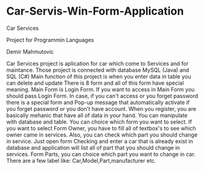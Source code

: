 # Car-Servis-Win-Form-Application

Car Services

Project for Programmin Languages

Demir Mahmutovic



Car Services project is aplication for car which come to Services and for maintance.
Those project is connected with database MySQL (Java) and SQL (C#)
Main function of this project is when you enter data in table you can delete and update
There is 8 form and all of this form have special meaning.
Main Form is Login Form. If you want to access in Main Form you should pass Login Form.
In case, if you can't access or you forget password there is a special form and Pop-up message that automatically activate if you forget password or you don't have account.
When you register, you are basically mehanic that have all of data in your hand. You can manipulate with database and table.
You can choice which form you want to select.
If you want to select Form Owner, you have to fill all of textbox's to see which owner came in services.
Also, you can check which part you should change in service.
Just open form Checking and enter a car that is already exist in database and application will list all of part that you should change in services.
Form Parts, you can choice which part you want to change in car.
There are a few label like: Car,Model,Part,manufacturer etc.
